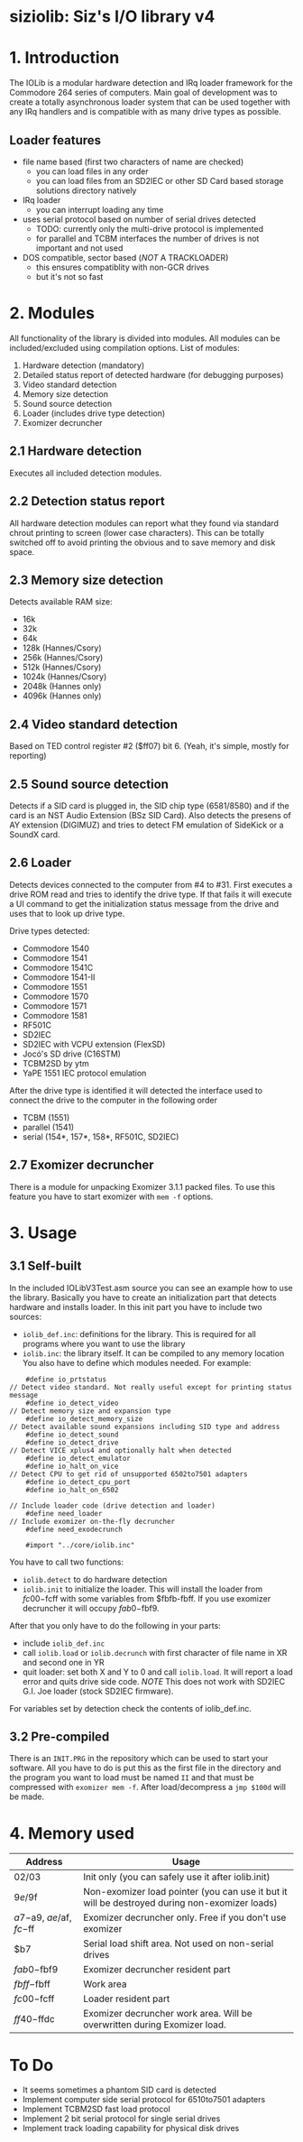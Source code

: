 # siziolib: Siz's I/O library v4

# 1. Introduction
The IOLib is a modular hardware detection and IRq loader framework for the
Commodore 264 series of computers.
Main goal of development was to create a totally asynchronous loader system
that can be used together with any IRq handlers and is compatible with as many
drive types as possible.

## Loader features

* file name based (first two characters of name are checked)
  - you can load files in any order
  - you can load files from an SD2IEC or other SD Card based storage solutions directory natively
* IRq loader
  - you can interrupt loading any time
* uses serial protocol based on number of serial drives detected
  - TODO: currently only the multi-drive protocol is implemented
  - for parallel and TCBM interfaces the number of drives is not important and not used
* DOS compatible, sector based (_NOT_ A TRACKLOADER)
  - this ensures compatiblity with non-GCR drives
  - but it's not so fast

# 2. Modules
All functionality of the library is divided into modules. All modules can be included/excluded using compilation options.
List of modules:
1. Hardware detection (mandatory)
2. Detailed status report of detected hardware (for debugging purposes)
3. Video standard detection
4. Memory size detection
5. Sound source detection
6. Loader (includes drive type detection)
7. Exomizer decruncher

## 2.1 Hardware detection
Executes all included detection modules.

## 2.2 Detection status report
All hardware detection modules can report what they found via standard chrout
printing to screen (lower case characters). This can be totally switched off
to avoid printing the obvious and to save memory and disk space.

## 2.3 Memory size detection
Detects available RAM size:
- 16k
- 32k
- 64k
- 128k  (Hannes/Csory)
- 256k  (Hannes/Csory)
- 512k  (Hannes/Csory)
- 1024k (Hannes/Csory)
- 2048k (Hannes only)
- 4096k (Hannes only)
 
## 2.4 Video standard detection
Based on TED control register #2 ($ff07) bit 6.
(Yeah, it's simple, mostly for reporting)
 
## 2.5 Sound source detection
Detects if a SID card is plugged in, the SID chip type (6581/8580) and if the
card is an NST Audio Extension (BSz SID Card).
Also detects the presens of AY extension (DIGIMUZ) and tries to detect FM emulation of SideKick or a SoundX card.

## 2.6 Loader
Detects devices connected to the computer from #4 to #31.
First executes a drive ROM read and tries to identify the drive type. If that
fails it will execute a UI command to get the initialization status message
from the drive and uses that to look up drive type.

Drive types detected:
- Commodore 1540
- Commodore 1541
- Commodore 1541C
- Commodore 1541-II
- Commodore 1551
- Commodore 1570
- Commodore 1571
- Commodore 1581
- RF501C
- SD2IEC
- SD2IEC with VCPU extension (FlexSD)
- Jocó's SD drive (C16STM)
- TCBM2SD by ytm
- YaPE 1551 IEC protocol emulation

After the drive type is identified it will detected the interface used to
connect the drive to the computer in the following order
- TCBM (1551)
- parallel (1541)
- serial (154*, 157*, 158*, RF501C, SD2IEC)

## 2.7 Exomizer decruncher
There is a module for unpacking Exomizer 3.1.1 packed files. To use this
feature you have to start exomizer with `mem -f` options.

# 3. Usage
## 3.1 Self-built
In the included IOLibV3Test.asm source you can see an example how to use the
library.
Basically you have to create an initialization part that detects hardware and
installs loader. In this init part you have to include two sources:
- `iolib_def.inc`: definitions for the library. This is required for all programs
  where you want to use the library
- `iolib.inc`: the library itself. It can be compiled to any memory location
You also have to define which modules needed. For example:
```
	#define io_prtstatus
// Detect video standard. Not really useful except for printing status message
	#define io_detect_video
// Detect memory size and expansion type
	#define io_detect_memory_size
// Detect available sound expansions including SID type and address
	#define io_detect_sound
	#define io_detect_drive
// Detect VICE xplus4 and optionally halt when detected
	#define io_detect_emulator
	#define io_halt_on_vice
// Detect CPU to get rid of unsupported 6502to7501 adapters
	#define io_detect_cpu_port
	#define io_halt_on_6502

// Include loader code (drive detection and loader)
	#define need_loader
// Include exomizer on-the-fly decruncher
	#define need_exodecrunch

	#import "../core/iolib.inc"
```
You have to call two functions:
- `iolib.detect` to do hardware detection
- `iolib.init` to initialize the loader. This will install the loader from $fc00-$fcff
  with some variables from $fbfb-fbff.
  If you use exomizer decruncher it will occupy $fab0-$fbf9.

After that you only have to do the following in your parts:
- include `iolib_def.inc`
- call `iolib.load` or `iolib.decrunch` with first character of file name in XR and second
  one in YR
- quit loader: set both X and Y to 0 and call `iolib.load`. It will report a load error and quits drive side code. *NOTE* This does not work with SD2IEC G.I. Joe loader (stock SD2IEC firmware).

For variables set by detection check the contents of iolib_def.inc.

## 3.2 Pre-compiled
There is an `INIT.PRG` in the repository which can be used to start your software. All you have to do is put this as the first file in the directory and the program you want to load must be named `II` and that must be compressed with `exomizer mem -f`. After load/decompress a `jmp $100d` will be made.

# 4. Memory used
Address | Usage
------- | -----
$02/$03 | Init only (you can safely use it after iolib.init)
$9e/$9f | Non-exomizer load pointer (you can use it but it will be destroyed during non-exomizer loads)
$a7-$a9, $ae/$af, $fc-$ff | Exomizer decruncher only. Free if you don't use exomizer
$b7 | Serial load shift area. Not used on non-serial drives
$fab0-$fbf9 | Exomizer decruncher resident part
$fbff-$fbff | Work area
$fc00-$fcff | Loader resident part
$ff40-$ffdc | Exomizer decruncher work area. Will be overwritten during Exomizer load.

# To Do
* It seems sometimes a phantom SID card is detected
* Implement computer side serial protocol for 6510to7501 adapters
* Implement TCBM2SD fast load protocol
* Implement 2 bit serial protocol for single serial drives
* Implement track loading capability for physical disk drives
